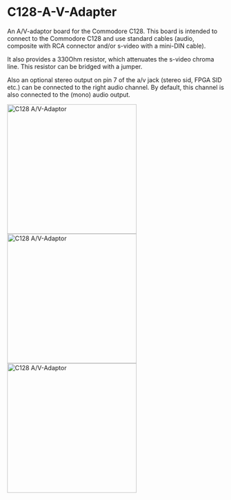 # C128-A-V-Adapter
An A/V-adaptor board for the Commodore C128. This board is intended to connect to the Commodore C128 and use standard cables (audio, composite with RCA connector and/or s-video with a mini-DIN cable).

It also provides a 330Ohm resistor, which attenuates the s-video chroma line. This resistor can be bridged with a jumper.

Also an optional stereo output on pin 7 of the a/v jack (stereo sid, FPGA SID etc.) can be connected to the right audio channel. By default, this channel is also connected to the (mono) audio output.


<img src="https://github.com/svenpetersen1965/C128-A-V-Adapter/blob/main/Rev.%200/pictures/0475_-_assembly_component_side.JPG" width="300" alt="C128 A/V-Adaptor">

<img src="https://github.com/svenpetersen1965/C128-A-V-Adapter/blob/main/Rev.%200/pictures/0476_-_Assembly_component%20_side.JPG" width="300" alt="C128 A/V-Adaptor">

<img src="https://github.com/svenpetersen1965/C128-A-V-Adapter/blob/main/Rev.%200/pictures/0494_-_assembly_with_case.JPG" width="300" alt="C128 A/V-Adaptor">
